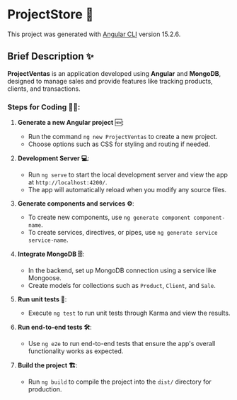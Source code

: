 
# ProjectStore 🚀

This project was generated with [Angular CLI](https://github.com/angular/angular-cli) version 15.2.6.

## Brief Description ✨

**ProjectVentas** is an application developed using **Angular** and **MongoDB**, designed to manage sales and provide features like tracking products, clients, and transactions.

### Steps for Coding 👨‍💻:

1. **Generate a new Angular project** 🆕:
   - Run the command `ng new ProjectVentas` to create a new project.
   - Choose options such as CSS for styling and routing if needed.

2. **Development Server 💻**:
   - Run `ng serve` to start the local development server and view the app at `http://localhost:4200/`.
   - The app will automatically reload when you modify any source files.

3. **Generate components and services ⚙️**:
   - To create new components, use `ng generate component component-name`.
   - To create services, directives, or pipes, use `ng generate service service-name`.

4. **Integrate MongoDB 🗄️**:
   - In the backend, set up MongoDB connection using a service like Mongoose.
   - Create models for collections such as `Product`, `Client`, and `Sale`.

5. **Run unit tests 🧪**:
   - Execute `ng test` to run unit tests through Karma and view the results.

6. **Run end-to-end tests 🛠️**:
   - Use `ng e2e` to run end-to-end tests that ensure the app's overall functionality works as expected.

7. **Build the project 🏗️**:
   - Run `ng build` to compile the project into the `dist/` directory for production.

